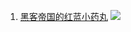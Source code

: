1. [黑客帝国的红蓝小药丸](https://picx.zhimg.com/50/v2-4d0fc37978ab82f353047e22f2c8b4bd_720w.jpg?source=1940ef5c)
![](https://picx.zhimg.com/50/v2-4d0fc37978ab82f353047e22f2c8b4bd_720w.jpg?source=1940ef5c)